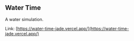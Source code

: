 ## Water Time

A water simulation.

Link: [https://water-time-jade.vercel.app/](https://water-time-jade.vercel.app/)
